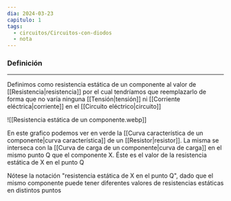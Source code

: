 ```yaml
---
dia: 2024-03-23
capitulo: 1
tags:
  - circuitos/Circuitos-con-diodos
  - nota
---
```

### Definición
---
Definimos como resistencia estática de un componente al valor de [[Resistencia|resistencia]] por el cual tendríamos que reemplazarlo de forma que no varía ninguna [[Tensión|tensión]] ni [[Corriente eléctrica|corriente]] en el [[Circuito eléctrico|circuito]]

![[Resistencia estática de un componente.webp]]

En este grafico podemos ver en verde la [[Curva característica de un componente|curva característica]] de un [[Resistor|resistor]]. La misma se interseca con la [[Curva de carga de un componente|curva de carga]] en el mismo punto Q que el componente X. Éste es el valor de la resistencia estática de X en el punto Q

Nótese la notación "resistencia estática de X en el punto Q", dado que el mismo componente puede tener diferentes valores de resistencias estáticas en distintos puntos

